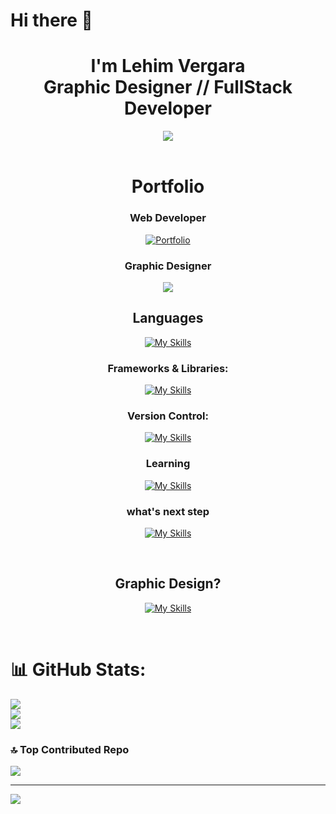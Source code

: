 # Hi there 👋

<h1 align="center"> I'm Lehim Vergara  <br>Graphic Designer // FullStack Developer </h1>


<div align="center">  
<a href="https://linkedin.com/in/lehim-vergara"><img src="https://img.shields.io/badge/LinkedIn-0077B5?style=for-the-badge&logo=linkedin&logoColor=white" /></a>
</div>

<br>
<h1 align="center"> Portfolio </h1>

<div align="center">
<h3>Web Developer</h3>
<a href="https://lehimv.github.io/LehimV_Portfolio.github.io/"><img alt="Portfolio" src="https://img.shields.io/badge/GitHub-100000?style=for-the-badge&logo=github&logoColor=white"></a>


<h3>Graphic Designer</h3>
<a href="https://behance.net/lehimvergara"><img src="https://img.shields.io/badge/-Behance-blue?style=for-the-badge&logo=behance&logoColor=white" /></a>



## Languages
[![My Skills](https://skillicons.dev/icons?i=html,css,js,php,mysql)](https://skillicons.dev)

<h3>Frameworks & Libraries:</h3>

[![My Skills](https://skillicons.dev/icons?i=nodejs,react,vite,laravel,bootstrap)](https://skillicons.dev)

<h3>Version Control:</h3>

[![My Skills](https://skillicons.dev/icons?i=git,github)](https://skillicons.dev)


### Learning
[![My Skills](https://skillicons.dev/icons?i=sass,tailwind,vue)](https://skillicons.dev)

### what's next step
[![My Skills](https://skillicons.dev/icons?i=aws,docker,py,java)](https://skillicons.dev)

<br>

## Graphic Design?
[![My Skills](https://skillicons.dev/icons?i=ai,ps,ae,pr,au,xd)](https://skillicons.dev)
</div>

<br>

# 📊 GitHub Stats:
![](https://github-readme-stats.vercel.app/api?username=LehimV&theme=tokyonight&hide_border=false&include_all_commits=true&count_private=true)<br/>
![](https://github-readme-streak-stats.herokuapp.com/?user=LehimV&theme=tokyonight&hide_border=false)<br/>
![](https://github-readme-stats.vercel.app/api/top-langs/?username=LehimV&theme=tokyonight&hide_border=false&include_all_commits=true&count_private=true&layout=compact)

### 🔝 Top Contributed Repo
![](https://github-contributor-stats.vercel.app/api?username=LehimV&limit=5&theme=monokai&combine_all_yearly_contributions=true)

---
[![](https://visitcount.itsvg.in/api?id=LehimV&icon=0&color=7)](https://visitcount.itsvg.in)

<!-- Proudly created with GPRM ( https://gprm.itsvg.in ) -->
